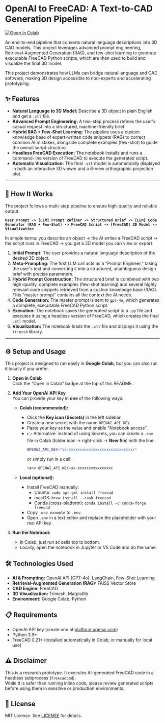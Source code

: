 # OpenAI to FreeCAD: A Text-to-CAD Generation Pipeline

[![Open In Colab](https://colab.research.google.com/assets/colab-badge.svg)](https://colab.research.google.com/github/giuliano-t/openAI-to-freeCAD-workflow/blob/main/Full_Pipeline_v05_RAG_For_GitHub.ipynb)

An end-to-end pipeline that converts natural language descriptions into 3D CAD models. This project leverages advanced prompt engineering, Retrieval-Augmented Generation (RAG), and few-shot learning to generate executable FreeCAD Python scripts, which are then used to build and visualize the final 3D model.

This project demonstrates how LLMs can bridge natural language and CAD software, making 3D design accessible to non-experts and accelerating prototyping. 

## ✨ Features

* **Natural Language to 3D Model:** Describe a 3D object in plain English and get a `.stl` file.
* **Advanced Prompt Engineering:** A two-step process refines the user's casual request into a structured, machine-friendly brief.
* **Hybrid RAG + Few-Shot Learning:** The pipeline uses a custom knowledge base of expert-written code snippets (RAG) to correct common AI mistakes, alongside complete examples (few-shot) to guide the overall script structure.
* **Headless FreeCAD Execution:** The notebook installs and runs a command-line version of FreeCAD to execute the generated script.
* **Automatic Visualization:** The final `.stl` model is automatically displayed in both an interactive 3D viewer and a 6-view orthographic projection plot.

---

## 🔧 How It Works

The project follows a multi-step pipeline to ensure high-quality and reliable output.

**`User Prompt -> [LLM] Prompt Refiner -> Structured Brief -> [LLM] Code Generator (RAG + Few-Shot) -> FreeCAD Script -> [FreeCAD] 3D Model -> Visualization`**

In simple terms: you describe an object → the AI writes a FreeCAD script → the script runs in FreeCAD → you get a 3D model you can view or export.

1.  **Initial Prompt:** The user provides a natural language description of the desired 3D object.
2.  **Meta-Prompting:** The first LLM call acts as a "Prompt Engineer," taking the user's text and converting it into a structured, unambiguous design brief with precise parameters.
3.  **Hybrid Prompt Construction:** The structured brief is combined with two high-quality, complete examples (few-shot learning) and several highly relevant code snippets retrieved from a custom knowledge base (RAG). This "master prompt" contains all the context the AI needs.
4.  **Code Generation:** The master prompt is sent to `gpt-4o`, which generates a complete, executable FreeCAD Python script.
5.  **Execution:** The notebook saves the generated script to a `.py` file and executes it using a headless version of FreeCAD, which creates the final `.stl` model.
6.  **Visualization:** The notebook loads the `.stl` file and displays it using the `trimesh` library.

---

## ⚙️ Setup and Usage

This project is designed to run easily in **Google Colab**, but you can also run it locally if you prefer.

1. **Open in Colab**  
   Click the "Open in Colab" badge at the top of this README.

2. **Add Your OpenAI API Key**  
You can provide your key in **one** of the following ways:

   - **Colab (recommended):**
     - Click the **Key icon (Secrets)** in the left sidebar.
     - Create a new secret with the name `OPENAI_API_KEY`.
     - Paste your key as the value and enable "Notebook access".
     - 👉 Alternative: instead of using Secrets, you can create a `.env` file in Colab (folder icon → right-click → **New file**) with the line:
       ```bash
       OPENAI_API_KEY="sk-xxxxxxxxxxxxxxxxxxxxxxxxxxxxxx"
       ```
       or simply run in a cell:
       ```python
       %env OPENAI_API_KEY=sk-xxxxxxxxxxxxxxxx
       ```

   - **Local (optional):**
     - Install FreeCAD manually:
       - Ubuntu: `sudo apt-get install freecad`
       - macOS: `brew install --cask freecad`
       - Conda (cross-platform): `conda install -c conda-forge freecad`
     - Copy `.env.example` to `.env`.
     - Open `.env` in a text editor and replace the placeholder with your real API key.

3. **Run the Notebook**  
   - In Colab, just run all cells top to bottom.  
   - Locally, open the notebook in Jupyter or VS Code and do the same.

## 🛠️ Technologies Used

* **AI & Prompting:** OpenAI API (GPT-4o), LangChain, Few-Shot Learning
* **Retrieval-Augmented Generation (RAG):** FAISS Vector Store
* **CAD Engine:** FreeCAD
* **3D Visualization:** Trimesh, Matplotlib
* **Environment:** Google Colab, Python

## 📋 Requirements
- OpenAI API key (create one at [platform.openai.com](https://platform.openai.com/))  
- Python 3.9+  
- FreeCAD 0.21+ (installed automatically in Colab, or manually for local use)  

## ⚠️ Disclaimer
This is a research prototype. It executes AI-generated FreeCAD code in a headless subprocess (`freecadcmd`).  
While it is safer than running inline code, please review generated scripts before using them in sensitive or production environments.

## 📜 License
MIT License. See [LICENSE](LICENSE) for details.
